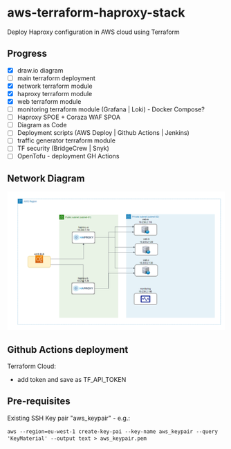 # aws-terraform-haproxy-stack

Deploy Haproxy configuration in AWS cloud using Terraform

## Progress

- [X] draw.io diagram
- [ ] main terraform deployment
- [X] network terraform module
- [X] haproxy terraform module
- [X] web terraform module
- [ ] monitoring terraform module (Grafana | Loki) - Docker Compose?
- [ ] Haproxy SPOE + Coraza WAF SPOA
- [ ] Diagram as Code
- [ ] Deployment scripts (AWS Deploy | Github Actions | Jenkins)
- [ ] traffic generator terraform module
- [ ] TF security (BridgeCrew | Snyk)
- [ ] OpenTofu - deployment GH Actions

## Network Diagram

![Network diagram](network-diagram.png)

## Github Actions deployment

Terraform Cloud:

- add token and save as TF_API_TOKEN

## Pre-requisites

Existing SSH Key pair "aws_keypair" - e.g.:

```console
aws --region=eu-west-1 create-key-pai --key-name aws_keypair --query 'KeyMaterial' --output text > aws_keypair.pem
```
